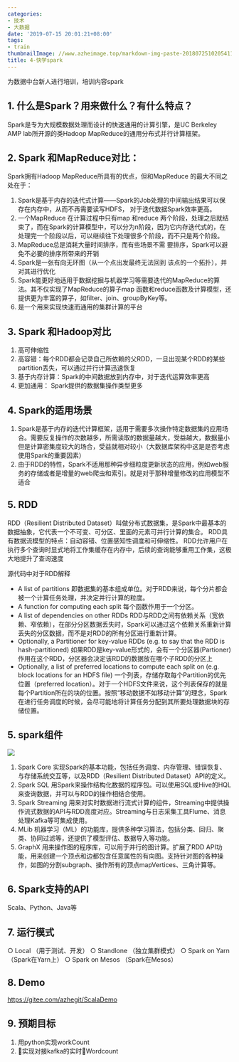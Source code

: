 ```yaml
---
categories:
- 技术
- 大数据
date: '2019-07-15 20:01:21+08:00'
tags:
- train
thumbnailImage: //www.azheimage.top/markdown-img-paste-20180725102054110.png
title: 4-快学spark
---
```

为数据中台新人进行培训，培训内容spark
<!--more-->

## 1. 什么是Spark？用来做什么？有什么特点？
Spark是专为大规模数据处理而设计的快速通用的计算引擎，是UC Berkeley AMP lab所开源的类Hadoop MapReduce的通用分布式并行计算框架。
## 2. Spark 和MapReduce对比：
Spark拥有Hadoop MapReduce所具有的优点，但和MapReduce 的最大不同之处在于：
1. Spark是基于内存的迭代式计算——Spark的Job处理的中间输出结果可以保存在内存中，从而不再需要读写HDFS，
对于迭代数据Spark效率更高。
2. 一个MapReduce 在计算过程中只有map 和reduce 两个阶段，处理之后就结束了，而在Spark的计算模型中，可以分为n阶段，因为它内存迭代式的，在处理完一个阶段以后，可以继续往下处理很多个阶段，而不只是两个阶段。
3. MapReduce总是消耗大量时间排序，而有些场景不需		要排序，Spark可以避免不必要的排序所带来的开销
4. Spark是一张有向无环图（从一个点出发最终无法回到		该点的一个拓扑），并对其进行优化
5. Spark能更好地适用于数据挖掘与机器学习等需要迭代的MapReduce的算法。其不仅实现了MapReduce的算子map 函数和reduce函数及计算模型，还提供更为丰富的算子，如filter、join、groupByKey等。
6. 是一个用来实现快速而通用的集群计算的平台

## 3. Spark 和Hadoop对比
1. 高可伸缩性
2. 高容错：每个RDD都会记录自己所依赖的父RDD，一旦出现某个RDD的某些partition丢失，可以通过并行计算迅速恢复
3. 基于内存计算：Spark的中间数据放到内存中，对于迭代运算效率更高
4. 更加通用： Spark提供的数据集操作类型更多

## 4. Spark的适用场景
1. Spark是基于内存的迭代计算框架，适用于需要多次操作特定数据集的应用场合。需要反复操作的次数越多，所需读取的数据量越大，受益越大，数据量小但是计算密集度较大的场合，受益就相对较小（大数据库架构中这是是否考虑使用Spark的重要因素）
2. 由于RDD的特性，Spark不适用那种异步细粒度更新状态的应用，例如web服务的存储或者是增量的web爬虫和索引。就是对于那种增量修改的应用模型不适合

## 5. RDD
RDD（Resilient Distributed Dataset）叫做分布式数据集，是Spark中最基本的数据抽象，它代表一个不可变、可分区、里面的元素可并行计算的集合。
RDD具有数据流模型的特点：自动容错、位置感知性调度和可伸缩性。
RDD允许用户在执行多个查询时显式地将工作集缓存在内存中，后续的查询能够重用工作集，这极大地提升了查询速度

源代码中对于RDD解释
- A list of partitions
即数据集的基本组成单位。对于RDD来说，每个分片都会被一个计算任务处理，并决定并行计算的粒度。
- A function for computing each split
每个函数作用于一个分区。
- A list of dependencies on other RDDs
RDD与RDD之间有依赖关系（宽依赖、窄依赖），在部分分区数据丢失时，Spark可以通过这个依赖关系重新计算丢失的分区数据，而不是对RDD的所有分区进行重新计算。
- Optionally, a Partitioner for key-value RDDs (e.g. to say that the RDD is hash-partitioned)
如果RDD是key-value形式的，会有一个分区器(Partioner)作用在这个RDD，分区器会决定该RDD的数据放在哪个子RDD的分区上
- Optionally, a list of preferred locations to compute each split on (e.g. block locations for an HDFS file)
一个列表，存储存取每个Partition的优先位置（preferred location）。对于一个HDFS文件来说，这个列表保存的就是每个Partition所在的块的位置。按照“移动数据不如移动计算”的理念，Spark在进行任务调度的时候，会尽可能地将计算任务分配到其所要处理数据块的存储位置。

## 5. spark组件
![](https://www.azheimage.top/markdown-img-paste-20190715153727996.png)
1. Spark Core 
实现Spark的基本功能，包括任务调度、内存管理、错误恢复、与存储系统交互等，以及RDD（Resilient Distributed Dataset）API的定义。 
2. Spark SQL 
用Spark来操作结构化数据的程序包。可以使用SQL或Hive的HQL来查询数据，并可以与RDD的操作相结合使用。 
3. Spark Streaming 
用来对实时数据进行流式计算的组件，Streaming中提供操作流式数据的API与RDD高度对应。Streaming与日志采集工具Flume、消息处理Kafka等可集成使用。 
4. MLib 
机器学习（ML）的功能库，提供多种学习算法，包括分类、回归、聚类、协同过滤等，还提供了模型评估、数据导入等功能。 
5. GraphX 
用来操作图的程序库，可以用于并行的图计算。扩展了RDD API功能，用来创建一个顶点和边都包含任意属性的有向图。支持针对图的各种操作，如图的分割subgraph、操作所有的顶点mapVertices、三角计算等。

## 6. Spark支持的API
Scala、Python、Java等
## 7. 运行模式
○ Local （用于测试、开发）
○ Standlone （独立集群模式）
○ Spark on Yarn （Spark在Yarn上）
○ Spark on Mesos （Spark在Mesos）

## 8. Demo
https://gitee.com/azhegit/ScalaDemo

## 9. 预期目标
1. 用python实现workCount
2. 实现对接kafka的实时Wordcount